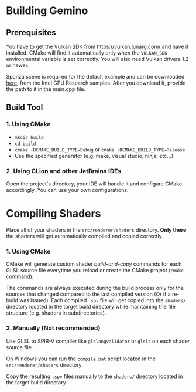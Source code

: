 # Building Gemino
## Prerequisites
You have to get the Vulkan SDK from https://vulkan.lunarg.com/ and have it installed. CMake will find it automatically only when the `VULKAN_SDK` environmental variable is set correctly.
You will also need Vulkan drivers 1.2 or newer.

Sponza scene is required for the default example and can be downloaded [here](https://www.intel.com/content/www/us/en/developer/topic-technology/graphics-research/samples.html), from the Intel GPU Research samples. After you download it, provide the path to it in the main.cpp file.

## Build Tool
### 1. Using CMake
- `mkdir build`
- `cd build`
- `cmake -DCMAKE_BUILD_TYPE=Debug` or `cmake -DCMAKE_BUILD_TYPE=Release`
- Use the specified generator (e.g. make, visual studio, ninja, etc...)

### 2. Using CLion and other JetBrains IDEs
Open the project's directory, your IDE will handle it and configure CMake accordingly. You can use your own configurations.

# Compiling Shaders
Place all of your shaders in the `src/renderer/shaders` directory. **Only there** the shaders will get automatically compiled and copied correctly.

### 1. Using CMake
CMake will generate custom shader *build-and-copy* commands for each GLSL source file everytime you reload or create the CMake project (`cmake` command).

The commands are always executed during the build process only for the sources that changed compared to the last compiled version (Or if a re-build was issued). Each compiled `.spv` file will get copied into the `shaders/` directory located in the target build directory while maintaining the file structure (e.g. shaders in subdirectories).

### 2. Manually (Not recommended)
Use GLSL to SPIR-V compiler like `glslangValidator` or `glslc` on each shader source file.

On Windows you can run the `compile.bat` script located in the `src/renderer/shaders` directory.

Copy the resulting `.spv` files manually to the `shaders/` directory located in the target build directory.